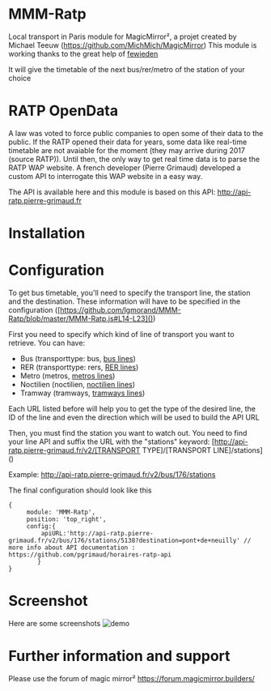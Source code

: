 # MMM-Ratp
Local transport in Paris module for MagicMirror², a projet created by Michael Teeuw (https://github.com/MichMich/MagicMirror)
This module is working thanks to the great help of [fewieden](https://github.com/fewieden)

It will give the timetable of the next bus/rer/metro of the station of your choice


# RATP OpenData 

A law was voted to force public companies to open some of their data to the public. If the RATP opened their data for years, some data like real-time timetable are not avaiable for the moment (they may arrive during 2017 (source RATP)).
Until then, the only way to get real time data is to parse the RATP WAP website. A french developer (Pierre Grimaud) developed a custom API to interrogate this WAP website in a easy way.

The API is available here and this module is based on this API: http://api-ratp.pierre-grimaud.fr


# Installation 




# Configuration 

To get bus timetable, you'll need to specify the transport line, the station and the destination. These information will have to be specified in the configuration ([https://github.com/lgmorand/MMM-Ratp/blob/master/MMM-Ratp.js#L14-L23]())

First you need to specify which kind of line of transport you want to retrieve. You can have:
- Bus (transporttype: bus, [bus lines](http://api-ratp.pierre-grimaud.fr/v2/bus/))
- RER (transporttype: rers, [RER lines](http://api-ratp.pierre-grimaud.fr/v2/rers/))
- Metro (metros, [metros lines](http://api-ratp.pierre-grimaud.fr/v2/metros/))
- Noctilien (noctilien, [noctilien lines](http://api-ratp.pierre-grimaud.fr/v2/noctiliens/))
- Tramway (tramways, [tramways lines](http://api-ratp.pierre-grimaud.fr/v2/tramways/))

Each URL listed before will help you to get the type of the desired line, the ID of the line and even the direction which will be used to build the API URL

Then, you must find the station you want to watch out. You need to find your line API and suffix the URL with the "stations" keyword: [http://api-ratp.pierre-grimaud.fr/v2/[TRANSPORT TYPE]/[TRANSPORT LINE]/stations]()

Example: http://api-ratp.pierre-grimaud.fr/v2/bus/176/stations

The final configuration should look like this
```
{		       
     module: 'MMM-Ratp',		        
     position: 'top_right',			
     config:{						
         apiURL:'http://api-ratp.pierre-grimaud.fr/v2/bus/176/stations/5138?destination=pont+de+neuilly' // more info about API documentation : https://github.com/pgrimaud/horaires-ratp-api			
        }
}
```

# Screenshot 

Here are some screenshots
![demo](http://github.com/lgmorand/MMM-Ratp/master/screenhots/ratp.png)


# Further information and support 

Please use the forum of magic mirror² https://forum.magicmirror.builders/